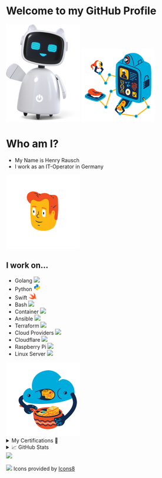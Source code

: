 # Welcome to my GitHub Profile
<img src="./media/business-3d-happy-robot-assistant-waving-hello.png" width="200"/>
<img src="./media/flame-sign-in.gif" width="200"/>

# Who am I?
- My Name is Henry Rausch
- I work as an IT-Operator in Germany

<img src="./media/flame-no-connection.gif" width="200"/>

## I work on...
- Golang <img src="./media/icons8-golang.svg" width="20" />
- Python <img src="./media/icons8-python.gif" width="20" />
- Swift <img src="./media/swift.png" width="20" />
- Bash <img src="./media/icons8-konsole.svg" width="20" />
- Container <img src="./media/icons8-cloud.svg" width="20" />
- Ansible <img src="./media/icons8-ansible.svg" width="20" />
- Terraform <img src="./media/icons8-terraform.svg" width="20" />
- Cloud Providers <img src="./media/icons8-amazon-web-services.svg" width="20" />
- Cloudflare <img src="./media/icons8-cloudflare.svg" width="20" />
- Raspberry Pi <img src="./media/icons8-raspberry-pi.svg" width="20" />
- Linux Server <img src="./media/server-gruppe.svg" width="20" />

<img src="./media/flame-uploading.gif" width="200"/>

<details>
  <summary>
    My Certifications 🚀
  </summary>
  <a href="https://badgr.com/public/badges/Ic7Lq5haTt-ea3pLJzYXFQ">
  <img src="https://media.badgr.com/uploads/badges/badge-Ic7Lq5haTt-ea3pLJzYXFQ.png?versionId=bqGIzk8Q95mwWEeUaPGRZB2_mihpeoYT" width="200" alt="Pieces Certified Developer">
</a>
<br/>
  <a href="https://pieces.app">
  <img src="./media/pieces_ambassador_badge.png" width="200" alt="Pieces AI Ambassdor Badge">
</a>
</br>
<a href="https://www.credly.com/badges/460383b1-47ab-4cf8-b098-9f658b4e63a0/public_url">
  <img src="https://images.credly.com/size/220x220/images/024d0122-724d-4c5a-bd83-cfe3c4b7a073/image.png" width="200" alt="Credly Badge">
</a>
</br>
<a href="https://www.cloudskillsboost.google/public_profiles/2f9004d7-55ae-4577-ab9c-301b6aab1f5b/badges/13469825?utm_medium=social&utm_source=linkedin&utm_campaign=ql-social-share">
  <img src="https://cdn.qwiklabs.com/RCDAGOl%2B9XM24%2B69hGJTBOZmwpykkGAxt2uNIycpC4s%3D" width="200" alt="Qwiklabs Badge">
</a>
</br>
</details>

<details>
<summary>&#x1f4c8; GitHub Stats</summary>

![DNS-HRA code::stats stats](https://codestats-readme.avior.me/api?username=hra42&theme=nightowl)
</br>
![My GitHub Stats](https://github-readme-stats.vercel.app/api/?username=hra42&count_private=true&theme=tokyonight&showicons=true)
</br>
![My GitHub Language Stats](https://github-readme-stats.vercel.app/api/top-langs/?username=hra42&langs_count=5&theme=tokyonight)
</br>
![](https://github-readme-streak-stats.herokuapp.com/?user=hra42&theme=tokyonight&hide_border=false&title_color=ffffff&text_color=c9cacc&icon_color=2bbc8a&bg_color=1d1f21&)
</details>

<img src="https://quotes-github-readme.vercel.app/api?type=horizontal&theme=tokyonight" width="512px"/>

<img src="./media/icons8-icons8.svg" width="30"><a href="https://icons8.de/icons"></a></img>
Icons provided by [Icons8](https://icons8.com)
